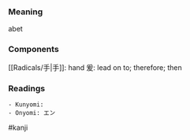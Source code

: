 ### Meaning

abet

### Components

[[Radicals/手|手]]: hand 爰: lead on to; therefore; then

### Readings

```
- Kunyomi: 
- Onyomi: エン
```

#kanji